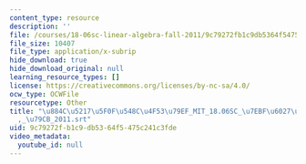 ```yaml
---
content_type: resource
description: ''
file: /courses/18-06sc-linear-algebra-fall-2011/9c79272fb1c9db5364f5475c241c3fde_884c52175f0f548c4f5379ef_MIT_18.06SC_7ebf60274ee36570-_79cb_2011.srt
file_size: 10407
file_type: application/x-subrip
hide_download: true
hide_download_original: null
learning_resource_types: []
license: https://creativecommons.org/licenses/by-nc-sa/4.0/
ocw_type: OCWFile
resourcetype: Other
title: "\u884C\u5217\u5F0F\u548C\u4F53\u79EF_MIT_18.06SC_\u7EBF\u6027\u4EE3\u6570\
  ,_\u79CB_2011.srt"
uid: 9c79272f-b1c9-db53-64f5-475c241c3fde
video_metadata:
  youtube_id: null
---
```

